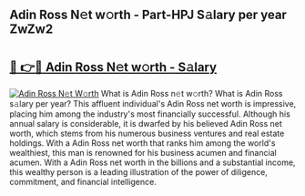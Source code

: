 ## Adin Ross N𝚎t w𝚘rth - Part-HPJ S𝚊lary per year ZwZw2

# <h2><a href="http://gc1rxub.nevu.top/?p=Adin+Ross">🔗 👉🔴 Adin Ross N𝚎t w𝚘rth - S𝚊lary</a></h2>

[![Adin Ross N𝚎t W𝚘rth](https://i.imgur.com/Oavwk0R.jpeg)](http://gc1rxub.nevu.top/?p=Adin+Ross)
What is Adin Ross n𝚎t w𝚘rth? What is Adin Ross s𝚊lary per year?
This affluent individual's Adin Ross net worth is impressive, placing him among the industry's most financially successful. Although his annual salary is considerable, it is dwarfed by his believed Adin Ross net worth, which stems from his numerous business ventures and real estate holdings. With a Adin Ross net worth that ranks him among the world's wealthiest, this man is renowned for his business acumen and financial acumen. With a Adin Ross net worth in the billions and a substantial income, this wealthy person is a leading illustration of the power of diligence, commitment, and financial intelligence.
